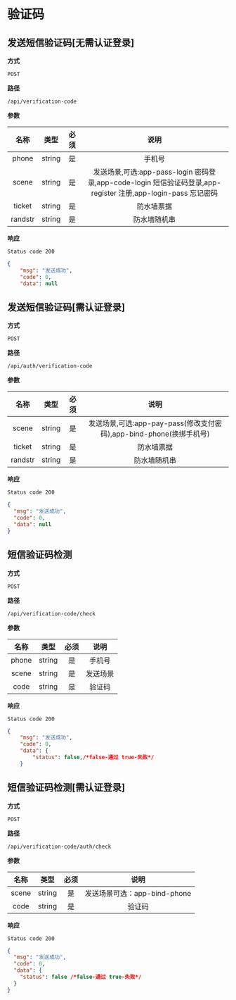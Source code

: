# 验证码

## 发送短信验证码[无需认证登录]

**方式**

`POST`

**路径**

`/api/verification-code`

**参数**

|  名称   |  类型  | 必须 |                                                     说明                                                      |
| :-----: | :----: | :--: | :-----------------------------------------------------------------------------------------------------------: |
|  phone  | string |  是  |                                                    手机号                                                     |
|  scene  | string |  是  | 发送场景,可选:app-pass-login 密码登录,app-code-login 短信验证码登录,app-register 注册,app-login-pass 忘记密码 |
| ticket  | string |  是  |                                                  防水墙票据                                                   |
| randstr | string |  是  |                                                 防水墙随机串                                                  |

**响应**

`Status code 200`

```json
{
    "msg": "发送成功",
    "code": 0,
    "data": null
```

## 发送短信验证码[需认证登录]

**方式**

`POST`

**路径**

`/api/auth/verification-code`

**参数**

|  名称   |  类型  | 必须 |                                说明                                 |
| :-----: | :----: | :--: | :-----------------------------------------------------------------: |
|  scene  | string |  是  | 发送场景,可选:app-pay-pass(修改支付密码),app-bind-phone(换绑手机号) |
| ticket  | string |  是  |                             防水墙票据                              |
| randstr | string |  是  |                            防水墙随机串                             |

**响应**

`Status code 200`

```json
{
  "msg": "发送成功",
  "code": 0,
  "data": null
}
```

## 短信验证码检测

**方式**

`POST`

**路径**

`/api/verification-code/check`

**参数**

| 名称  |  类型  | 必须 |   说明   |
| :---: | :----: | :--: | :------: |
| phone | string |  是  |  手机号  |
| scene | string |  是  | 发送场景 |
| code  | string |  是  |  验证码  |

**响应**

`Status code 200`

```json
{
    "msg": "发送成功",
    "code": 0,
    "data": {
        "status": false,/*false-通过 true-失败*/
    }
```

## 短信验证码检测[需认证登录]

**方式**

`POST`

**路径**

`/api/verification-code/auth/check`

**参数**

| 名称  |  类型  | 必须 |             说明             |
| :---: | :----: | :--: | :--------------------------: |
| scene | string |  是  | 发送场景可选：app-bind-phone |
| code  | string |  是  |            验证码            |

**响应**

`Status code 200`

```json
{
  "msg": "发送成功",
  "code": 0,
  "data": {
    "status": false /*false-通过 true-失败*/
  }
}
```
